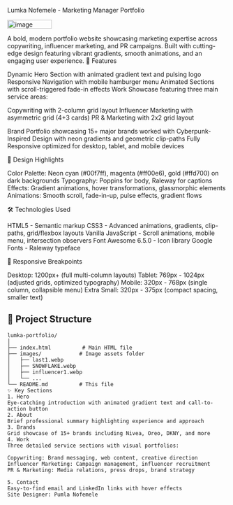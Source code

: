 Lumka Nofemele - Marketing Manager Portfolio

<img width="102" height="20" alt="image" src="https://github.com/user-attachments/assets/885092ba-bf12-4725-90c1-a18b580136e6" />

A bold, modern portfolio website showcasing marketing expertise across copywriting, influencer marketing, and PR campaigns. Built with cutting-edge design featuring vibrant gradients, smooth animations, and an engaging user experience.
🌟 Features

Dynamic Hero Section with animated gradient text and pulsing logo
Responsive Navigation with mobile hamburger menu
Animated Sections with scroll-triggered fade-in effects
Work Showcase featuring three main service areas:

Copywriting with 2-column grid layout
Influencer Marketing with asymmetric grid (4+3 cards)
PR & Marketing with 2x2 grid layout


Brand Portfolio showcasing 15+ major brands worked with
Cyberpunk-Inspired Design with neon gradients and geometric clip-paths
Fully Responsive optimized for desktop, tablet, and mobile devices

🎨 Design Highlights

Color Palette: Neon cyan (#00f7ff), magenta (#ff00e6), gold (#ffd700) on dark backgrounds
Typography: Poppins for body, Raleway for captions
Effects: Gradient animations, hover transformations, glassmorphic elements
Animations: Smooth scroll, fade-in-up, pulse effects, gradient flows

🛠️ Technologies Used

HTML5 - Semantic markup
CSS3 - Advanced animations, gradients, clip-paths, grid/flexbox layouts
Vanilla JavaScript - Scroll animations, mobile menu, intersection observers
Font Awesome 6.5.0 - Icon library
Google Fonts - Raleway typeface

📱 Responsive Breakpoints

Desktop: 1200px+ (full multi-column layouts)
Tablet: 769px - 1024px (adjusted grids, optimized typography)
Mobile: 320px - 768px (single column, collapsible menu)
Extra Small: 320px - 375px (compact spacing, smaller text)
## 📂 Project Structure
```
lumka-portfolio/
│
├── index.html          # Main HTML file
├── images/            # Image assets folder
│   ├── last1.webp
│   ├── SNOWFLAKE.webp
│   ├── influencer1.webp
│   └── ...
└── README.md          # This file
✨ Key Sections
1. Hero
Eye-catching introduction with animated gradient text and call-to-action button
2. About
Brief professional summary highlighting experience and approach
3. Brands
Grid showcase of 15+ brands including Nivea, Oreo, DKNY, and more
4. Work
Three detailed service sections with visual portfolios:

Copywriting: Brand messaging, web content, creative direction
Influencer Marketing: Campaign management, influencer recruitment
PR & Marketing: Media relations, press drops, brand strategy

5. Contact
Easy-to-find email and LinkedIn links with hover effects
Site Designer: Pumla Nofemele
